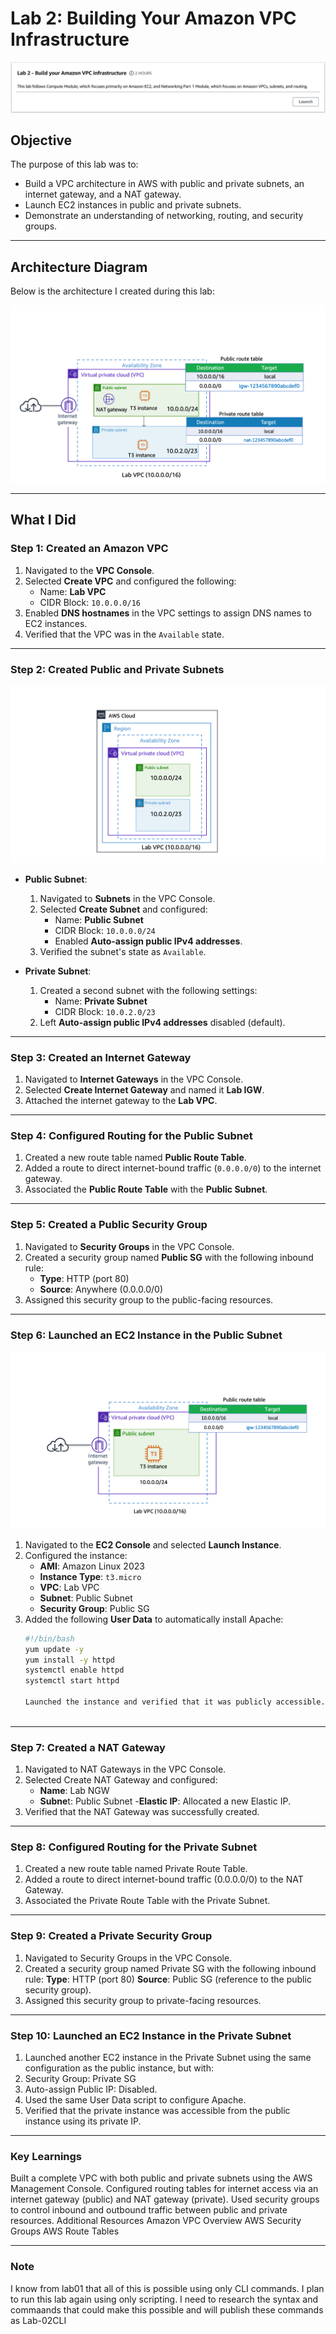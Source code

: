 # Lab 2: Building Your Amazon VPC Infrastructure

![Diagram](./Screenshots/Lab02_Title.png)

## Objective
The purpose of this lab was to:
- Build a VPC architecture in AWS with public and private subnets, an internet gateway, and a NAT gateway.
- Launch EC2 instances in public and private subnets.
- Demonstrate an understanding of networking, routing, and security groups.

---

## Architecture Diagram
Below is the architecture I created during this lab:

![Lab 2 Architecture Diagram](./Screenshots/Lab2-Overview.png)

---

## What I Did

### Step 1: Created an Amazon VPC
1. Navigated to the **VPC Console**.
2. Selected **Create VPC** and configured the following:
   - Name: **Lab VPC**
   - CIDR Block: `10.0.0.0/16`
3. Enabled **DNS hostnames** in the VPC settings to assign DNS names to EC2 instances.
4. Verified that the VPC was in the `Available` state.

---

### Step 2: Created Public and Private Subnets
![Diagram](./Screenshots/Lab2-Task2.png)
- **Public Subnet**:
  1. Navigated to **Subnets** in the VPC Console.
  2. Selected **Create Subnet** and configured:
     - Name: **Public Subnet**
     - CIDR Block: `10.0.0.0/24`
     - Enabled **Auto-assign public IPv4 addresses**.
  3. Verified the subnet's state as `Available`.

- **Private Subnet**:
  1. Created a second subnet with the following settings:
     - Name: **Private Subnet**
     - CIDR Block: `10.0.2.0/23`
  2. Left **Auto-assign public IPv4 addresses** disabled (default).

---

### Step 3: Created an Internet Gateway
1. Navigated to **Internet Gateways** in the VPC Console.
2. Selected **Create Internet Gateway** and named it **Lab IGW**.
3. Attached the internet gateway to the **Lab VPC**.

---

### Step 4: Configured Routing for the Public Subnet
1. Created a new route table named **Public Route Table**.
2. Added a route to direct internet-bound traffic (`0.0.0.0/0`) to the internet gateway.
3. Associated the **Public Route Table** with the **Public Subnet**.

---

### Step 5: Created a Public Security Group
1. Navigated to **Security Groups** in the VPC Console.
2. Created a security group named **Public SG** with the following inbound rule:
   - **Type**: HTTP (port 80)
   - **Source**: Anywhere (0.0.0.0/0)
3. Assigned this security group to the public-facing resources.

---

### Step 6: Launched an EC2 Instance in the Public Subnet
![Diagram](./Screenshots/Lab2-Task6.png)
1. Navigated to the **EC2 Console** and selected **Launch Instance**.
2. Configured the instance:
   - **AMI**: Amazon Linux 2023
   - **Instance Type**: `t3.micro`
   - **VPC**: Lab VPC
   - **Subnet**: Public Subnet
   - **Security Group**: Public SG
3. Added the following **User Data** to automatically install Apache:
   ```bash
   #!/bin/bash
   yum update -y
   yum install -y httpd
   systemctl enable httpd
   systemctl start httpd

   Launched the instance and verified that it was publicly accessible.
 
---

### Step 7: Created a NAT Gateway
1. Navigated to NAT Gateways in the VPC Console.
2. Selected Create NAT Gateway and configured:
   - **Name**: Lab NGW
   - **Subne**t: Public Subnet
   -**Elastic IP**: Allocated a new Elastic IP.
3. Verified that the NAT Gateway was successfully created.

---

### Step 8: Configured Routing for the Private Subnet
1. Created a new route table named Private Route Table.
2. Added a route to direct internet-bound traffic (0.0.0.0/0) to the NAT Gateway.
3. Associated the Private Route Table with the Private Subnet.
   
---

### Step 9: Created a Private Security Group
1. Navigated to Security Groups in the VPC Console.
2. Created a security group named Private SG with the following inbound rule:
   **Type**: HTTP (port 80)
   **Source**: Public SG (reference to the public security group).
3. Assigned this security group to private-facing resources.
   
---

### Step 10: Launched an EC2 Instance in the Private Subnet
1. Launched another EC2 instance in the Private Subnet using the same configuration as the public instance, but with:
2. Security Group: Private SG
3. Auto-assign Public IP: Disabled.
4. Used the same User Data script to configure Apache.
5. Verified that the private instance was accessible from the public instance using its private IP.

---

### Key Learnings

Built a complete VPC with both public and private subnets using the AWS Management Console.
Configured routing tables for internet access via an internet gateway (public) and NAT gateway (private).
Used security groups to control inbound and outbound traffic between public and private resources.
Additional Resources
Amazon VPC Overview
AWS Security Groups
AWS Route Tables

---

### Note

I know from lab01 that all of this is possible using only CLI commands. I plan to run this lab again using only scripting. I need to research the syntax and commaands that could make this possible and will publish these commands as Lab-02CLI
